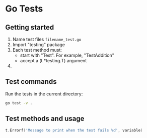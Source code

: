 # Go Tests

## Getting started

1. Name test files `filename_test.go`
1. Import "testing" package
2. Each test method must:
    - start with "Test". For example, "TestAddition"
    - accept a (t *testing.T) argument
3. 

## Test commands

Run the tests in the current directory: 
```bash
go test -v .
```

## Test methods and usage
```go
t.Errorf('Message to print when the test fails %d', variable)
```